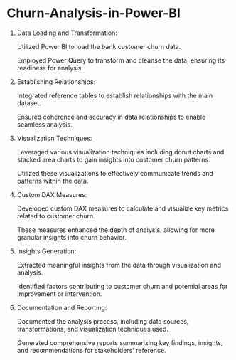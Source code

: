 # Churn-Analysis-in-Power-BI

1. Data Loading and Transformation:

    Utilized Power BI to load the bank customer churn data.
 
    Employed Power Query to transform and cleanse the data, ensuring its readiness for analysis.

2. Establishing Relationships:

    Integrated reference tables to establish relationships with the main dataset.
    
    Ensured coherence and accuracy in data relationships to enable seamless analysis.

3. Visualization Techniques:

    Leveraged various visualization techniques including donut charts and stacked area charts to gain insights into customer churn patterns.
    
    Utilized these visualizations to effectively communicate trends and patterns within the data.

4. Custom DAX Measures:

    Developed custom DAX measures to calculate and visualize key metrics related to customer churn.
    
    These measures enhanced the depth of analysis, allowing for more granular insights into churn behavior.

5. Insights Generation:

    Extracted meaningful insights from the data through visualization and analysis.
    
    Identified factors contributing to customer churn and potential areas for improvement or intervention.

6. Documentation and Reporting:

    Documented the analysis process, including data sources, transformations, and visualization techniques used.
    
    Generated comprehensive reports summarizing key findings, insights, and recommendations for stakeholders' reference.
 
